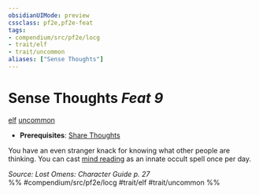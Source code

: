 ```yaml
---
obsidianUIMode: preview
cssclass: pf2e,pf2e-feat
tags:
- compendium/src/pf2e/locg
- trait/elf
- trait/uncommon
aliases: ["Sense Thoughts"]
---
```

# Sense Thoughts  *Feat 9*  
[elf](rules/traits/elf.md "Elf Ancestry & Heritage Trait")  [uncommon](rules/traits/uncommon.md "Uncommon Rarity Trait")  

- **Prerequisites**: [Share Thoughts](compendium/feats/share-thoughts-locg.md)

You have an even stranger knack for knowing what other people are thinking. You can cast [mind reading](compendium/spells/mind-reading.md) as an innate occult spell once per day.

*Source: Lost Omens: Character Guide p. 27*  
%% #compendium/src/pf2e/locg #trait/elf #trait/uncommon %%